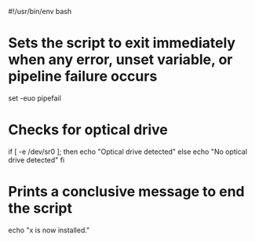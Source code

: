 #!/usr/bin/env bash

# Sets the script to exit immediately when any error, unset variable, or pipeline failure occurs
set -euo pipefail

# Checks for optical drive
if [ -e /dev/sr0 ]; then
    echo "Optical drive detected"
else
    echo "No optical drive detected"
fi

# Prints a conclusive message to end the script
echo "x is now installed."
